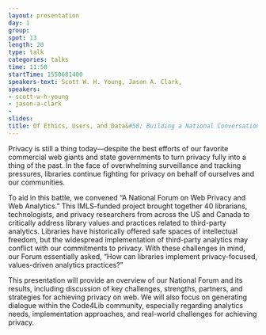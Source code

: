 ```yaml
---
layout: presentation
day: 1
group: 
spot: 13
length: 20
type: talk
categories: talks
time: 11:50
startTime: 1550681400
speakers-text: Scott W. H. Young, Jason A. Clark, 
speakers:
- scott-w-h-young
- jason-a-clark
- 
slides: 
title: Of Ethics, Users, and Data&#58; Building a National Conversation for Web Privacy and Web Analytics
---
```

Privacy is still a thing today—despite the best efforts of our favorite commercial web giants and state governments to turn privacy fully into a thing of the past. In the face of overwhelming surveillance and tracking pressures, libraries continue fighting for privacy on behalf of ourselves and our communities. 

To aid in this battle, we convened “A National Forum on Web Privacy and Web Analytics.” This IMLS-funded project brought together 40 librarians, technologists, and privacy researchers from across the US and Canada to critically address library values and practices related to third-party analytics. Libraries have historically offered safe spaces of intellectual freedom, but the widespread implementation of third-party analytics may conflict with our commitments to privacy. With these challenges in mind, our Forum essentially asked, “How can libraries implement privacy-focused, values-driven analytics practices?” 

This presentation will provide an overview of our National Forum and its results, including discussion of key challenges, strengths, partners, and strategies for achieving privacy on web. We will also focus on generating dialogue within the Code4Lib community, especially regarding analytics needs, implementation approaches, and real-world challenges for achieving privacy.